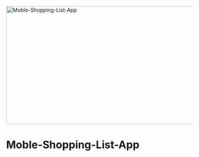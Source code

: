 <img src="https://socialify.git.ci/Thandekaportiap/Moble-Shopping-List-App/image?font=Bitter&language=1&name=1&owner=1&pattern=Plus&theme=Dark" alt="Moble-Shopping-List-App" width="640" height="320" />

<h1>Moble-Shopping-List-App</h1> 
